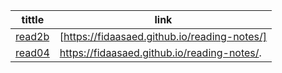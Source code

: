|tittle  | link |
| ------------- | ------------- |
| [read2b](https://fidaasaed.github.io/reading-notes/)  |[https://fidaasaed.github.io/reading-notes/] |
| [read04](https://fidaasaed.github.io/reading-notes/.  ) | https://fidaasaed.github.io/reading-notes/.
